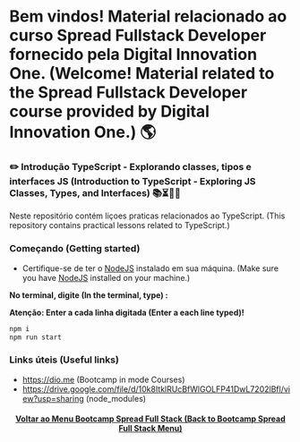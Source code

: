 # Bem vindos! Material relacionado ao curso Spread Fullstack Developer fornecido pela Digital Innovation One. (Welcome! Material related to the Spread Fullstack Developer course provided by Digital Innovation One.) 🌎

### ✏️ Introdução TypeScript - Explorando classes, tipos e interfaces JS (Introduction to TypeScript - Exploring JS Classes, Types, and Interfaces) 📚⏳🤔😉

Neste repositório contém liçoes praticas relacionados ao TypeScript. (This repository contains practical lessons related to TypeScript.)

### Começando (Getting started)

- Certifique-se de ter o [NodeJS](https://nodejs.org/en/) instalado em sua máquina. (Make sure you have [NodeJS](https://nodejs.org/en/) installed on your machine.)

**No terminal, digite (In the terminal, type) :**

**Atenção: Enter a cada linha digitada (Enter a each line typed)!**

```bash
npm i
npm run start
```

### Links úteis (Useful links)
+ https://dio.me (Bootcamp in mode Courses)
+ https://drive.google.com/file/d/10k8ItklRUcBfWlGOLFP41DwL7202lBfl/view?usp=sharing (node_modules)

<h4 align="center"><a href="https://github.com/luciano-da-cruz-jr/luciano-da-cruz-jr/blob/main/Spread-Full-Stack-Menu.md">Voltar ao Menu Bootcamp Spread Full Stack (Back to Bootcamp Spread Full Stack Menu)</a></h4>







